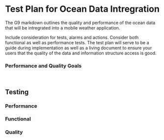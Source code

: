 # Test Plan for Ocean Data Intregration
The G9 markdown outlines the quality and performance of the ocean data that will be intregrated into a mobile weather application. 

Include consideration for tests, alarms and actions. Consider both functional as well as performance tests. The test plan will serve to be a guide during implementation as well as a living document to ensure your users that the quality of the data and information structure access is good.


### Performance and Quality Goals

</br>

## Testing
### Performance

### Functional

### Quality

